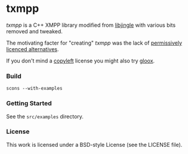 txmpp
=====

_txmpp_ is a C++ XMPP library modified from [libjingle][libjingle] with
various bits removed and tweaked.

The motivating facter for "creating" _txmpp_ was the lack of [permissively
licenced alternatives][permissive].

If you don't mind a [copyleft][copyleft] license you might also try [gloox][gloox].

### Build

    scons --with-examples

### Getting Started

See the `src/examples` directory.

### License

This work is licensed under a BSD-style License (see the LICENSE file).

[libjingle]: http://code.google.com/p/libjingle/
[permissive]: http://en.wikipedia.org/wiki/Permissive_license
[copyleft]: http://en.wikipedia.org/wiki/Copyleft
[gloox]: http://camaya.net/gloox/
